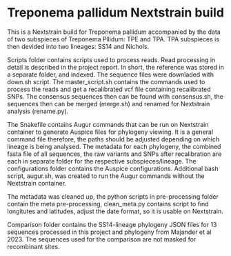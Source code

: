 # Treponema pallidum Nextstrain build

This is a Nextstrain build for Treponema pallidum accompanied by the data of two subspieces of Treponema Pllidum: TPE and TPA. TPA subspieces is then devided into two lineages: SS14 and Nichols.

Scripts folder contains scripts used to process reads. Read processing in detail is described in the project report. In short, the reference was stored in a separate folder, and indexed. The sequence files were downladed with down.sh script. The master_script.sh contains the commands used to process the reads and get a recalibrated vcf file containing recalibrated SNPs. The consensus sequences then can be found with consensus.sh, the sequences then can be merged (merge.sh) and renamed for Nextstrain analysis (rename.py).

The Snakefile contains Augur commands that can be run on Nextstrain container to generate Auspice files for phylogeny viewing. It is a general command file therefore, the paths should be adjusted depending on which lineage is being analysed. The metadata for each phylogeny, the combined fasta file of all sequences, the raw variants and SNPs after recalibration are each in separate folder for the respective subspieces/lineage. The configurations folder contains the Auspice configurations. Additional bash script, augur.sh, was created to run the Augur commands without the Nextstrain container.

The metadata was cleaned up, the python scripts in pre-processing folder contain the meta pre-processing, clean_meta.py contains script to find longitutes and latitudes, adjust the date format, so it is usable on Nextstrain.

Comparison folder contains the SS14-lineage phylogeny JSON files for 13 sequences processed in this project and phylogeny from Majander et al 2023. The sequences used for the comparison are not masked for recombinant sites.


